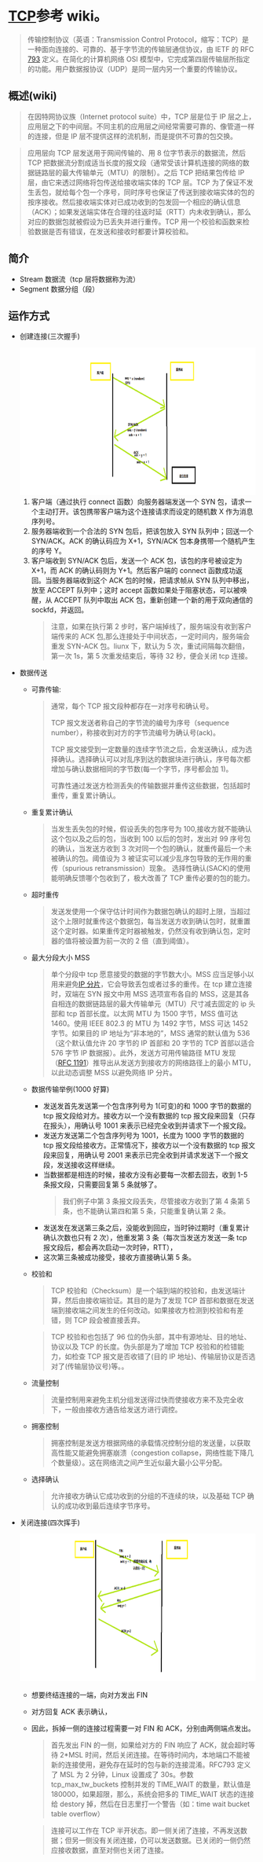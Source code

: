 # [TCP](https://zh.wikipedia.org/wiki/%E4%BC%A0%E8%BE%93%E6%8E%A7%E5%88%B6%E5%8D%8F%E8%AE%AE)参考 wiki。

> 传输控制协议（英语：Transmission Control Protocol，缩写：TCP）是一种面向连接的、可靠的、基于字节流的传输层通信协议，由 IETF 的 RFC [793](https://tools.ietf.org/html/rfc793) 定义。在简化的计算机网络 OSI 模型中，它完成第四层传输层所指定的功能。用户数据报协议（UDP）是同一层内另一个重要的传输协议。

## 概述(wiki)

> 在因特网协议族（Internet protocol suite）中，TCP 层是位于 IP 层之上，应用层之下的中间层。不同主机的应用层之间经常需要可靠的、像管道一样的连接，但是 IP 层不提供这样的流机制，而是提供不可靠的包交换。

> 应用层向 TCP 层发送用于网间传输的、用 8 位字节表示的数据流，然后 TCP 把数据流分割成适当长度的报文段（通常受该计算机连接的网络的数据链路层的最大传输单元（MTU）的限制）。之后 TCP 把结果包传给 IP 层，由它来透过网络将包传送给接收端实体的 TCP 层。TCP 为了保证不发生丢包，就给每个包一个序号，同时序号也保证了传送到接收端实体的包的按序接收。然后接收端实体对已成功收到的包发回一个相应的确认信息（ACK）；如果发送端实体在合理的往返时延（RTT）内未收到确认，那么对应的数据包就被假设为已丢失并进行重传。TCP 用一个校验和函数来检验数据是否有错误，在发送和接收时都要计算校验和。

## 简介

-   Stream 数据流（tcp 层将数据称为流）
-   Segment 数据分组（段）

## 运作方式

-   创建连接(三次握手)

    <img height="300" width="800" src="../assets/network/tcpconnect.png"/>

    1. 客户端（通过执行 connect 函数）向服务器端发送一个 SYN 包，请求一个主动打开。该包携带客户端为这个连接请求而设定的随机数 X 作为消息序列号。
    2. 服务器端收到一个合法的 SYN 包后，把该包放入 SYN 队列中；回送一个 SYN/ACK。ACK 的确认码应为 X+1，SYN/ACK 包本身携带一个随机产生的序号 Y。
    3. 客户端收到 SYN/ACK 包后，发送一个 ACK 包，该包的序号被设定为 X+1，而 ACK 的确认码则为 Y+1。然后客户端的 connect 函数成功返回。当服务器端收到这个 ACK 包的时候，把请求帧从 SYN 队列中移出，放至 ACCEPT 队列中；这时 accept 函数如果处于阻塞状态，可以被唤醒，从 ACCEPT 队列中取出 ACK 包，重新创建一个新的用于双向通信的 sockfd，并返回。
        > 注意，如果在执行第 2 步时，客户端掉线了，服务端没有收到客户端传来的 ACK 包,那么连接处于中间状态，一定时间内，服务端会重发 SYN-ACK 包。liunx 下，默认为 5 次，重试间隔每次翻倍，第一次 1s，第 5 次重发结束后，等待 32 秒，便会关闭 tcp 连接。

-   数据传送

    -   可靠传输:

        > 通常，每个 TCP 报文段种都存在一对序号和确认号。
        >
        > TCP 报文发送者称自己的字节流的编号为序号（sequence number），称接收到对方的字节流编号为确认号(ack)。
        >
        > TCP 报文接受到一定数量的连续字节流之后，会发送确认，成为选择确认。选择确认可以对乱序到达的数据块进行确认，序号每次都增加与确认数据相同的字节数(每一个字节，序号都会加 1)。
        >
        > 可靠性通过发送方检测丢失的传输数据并重传这些数据，包括超时重传，重复累计确认。

    -   重复累计确认
        > 当发生丢失包的时候，假设丢失的包序号为 100,接收方就不能确认这个包以及之后的包，当收到 100 以后的包时，发出对 99 序号包的确认，当发送方收到 3 次对同一个包的确认，就重传最后一个未被确认的包。阈值设为 3 被证实可以减少乱序包导致的无作用的重传（spurious retransmission）现象。 选择性确认(SACK)的使用能明确反馈哪个包收到了，极大改善了 TCP 重传必要的包的能力。
    -   超时重传
        > 发送发使用一个保守估计时间作为数据包确认的超时上限，当超过这个上限时就重传这个数据包，每当发送方收到确认包时，就重置这个定时器。如果重传定时器被触发，仍然没有收到确认包，定时器的值将被设置为前一次的 2 倍（直到阈值）。
    -   最大分段大小 MSS
        > 单个分段中 tcp 愿意接受的数据的字节数大小。MSS 应当足够小以用来避免[IP 分片](https://zh.wikipedia.org/wiki/IP%E5%88%86%E7%89%87)，它会导致丢包或者过多的重传。在 tcp 建立连接时，双端在 SYN 报文中用 MSS 选项宣布各自的 MSS，这是其各自相连的数据链路层的最大传输单元（MTU）尺寸减去固定的 ip 头部和 tcp 首部长度。以太网 MTU 为 1500 字节，MSS 值可达 1460。使用 IEEE 802.3 的 MTU 为 1492 字节，MSS 可达 1452 字节。如果目的 IP 地址为“非本地的”，MSS 通常的默认值为 536（这个默认值允许 20 字节的 IP 首部和 20 字节的 TCP 首部以适合 576 字节 IP 数据报）。此外，发送方可用传输路径 MTU 发现（[RFC 1191](https://datatracker.ietf.org/doc/html/rfc1191)）推导出从发送方到接收方的网络路径上的最小 MTU，以此动态调整 MSS 以避免网络 IP 分片。
    -   数据传输举例(1000 好算)
        -   发送发首先发送第一个包含序列号为 1(可变)的和 1000 字节的数据的 tcp 报文段给对方。接收方以一个没有数据的 tcp 报文段来回复（只存在报头），用确认号 1001 来表示已经完全收到并请求下一个报文段。
        -   发送方发送第二个包含序列号为 1001，长度为 1000 字节的数据的 tcp 报文段给接收方。正常情况下，接收方以一个没有数据的 tcp 报文段来回复，用确认号 2001 来表示已完全收到并请求发送下一个报文段，发送接收这样继续。
        -   当数据都是相连的时候，接收方没有必要每一次都去回去，收到 1-5 条报文段，只需要回复第 5 条就够了。
            > 我们例子中第 3 条报文段丢失，尽管接收方收到了第 4 条第 5 条，也不能确认第四和第 5 条，只能重复确认第 2 条。
        -   发送发在发送第三条之后，没能收到回应，当时钟过期时（重复累计确认次数也只有 2 次），他重发第 3 条（每次当发送方发送一条 tcp 报文段后，都会再次启动一次时钟，RTT），
        -   这次第三条被成功接受，接收方直接确认第 5 条。
    -   校验和

        > TCP 校验和（Checksum）是一个端到端的校验和，由发送端计算，然后由接收端验证。其目的是为了发现 TCP 首部和数据在发送端到接收端之间发生的任何改动。如果接收方检测到校验和有差错，则 TCP 段会被直接丢弃。

        > TCP 校验和也包括了 96 位的伪头部，其中有源地址、目的地址、协议以及 TCP 的长度。伪头部是为了增加 TCP 校验和的检错能力，如检查 TCP 报文是否收错了(目的 IP 地址)、传输层协议是否选对了(传输层协议号)等。。

    -   流量控制
        > 流量控制用来避免主机分组发送得过快而使接收方来不及完全收下，一般由接收方通告给发送方进行调控。
    -   拥塞控制
        > 拥塞控制是发送方根据网络的承载情况控制分组的发送量，以获取高性能又能避免拥塞崩溃（congestion collapse，网络性能下降几个数量级）。这在网络流之间产生近似最大最小公平分配。
    -   选择确认
        > 允许接收方确认它成功收到的分组的不连续的块，以及基础 TCP 确认的成功收到最后连续字节序号。

-   关闭连接(四次挥手)

    <img height="300" width="800" src="../assets/network/TCPCLOSE.png"/>

    -   想要终结连接的一端，向对方发出 FIN
    -   对方回复 ACK 表示确认，
    -   因此，拆掉一侧的连接过程需要一对 FIN 和 ACK，分别由两侧端点发出。

        > 首先发出 FIN 的一侧，如果给对方的 FIN 响应了 ACK，就会超时等待 2\*MSL 时间，然后关闭连接。在等待时间内，本地端口不能被新的连接使用，避免存在延时的包与新的连接混淆。RFC793 定义了 MSL 为 2 分钟，Linux 设置成了 30s。参数 tcp_max_tw_buckets 控制并发的 TIME_WAIT 的数量，默认值是 180000，如果超限，那么，系统会把多的 TIME_WAIT 状态的连接给 destory 掉，然后在日志里打一个警告（如：time wait bucket table overflow）

        > 连接可以工作在 TCP 半开状态。即一侧关闭了连接，不再发送数据；但另一侧没有关闭连接，仍可以发送数据。已关闭的一侧仍然应接收数据，直至对侧也关闭了连接。
